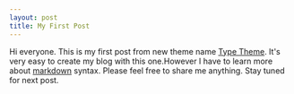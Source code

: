 ```yaml
---
layout: post
title: My First Post
---
```


Hi everyone. This is my first post from new theme name [Type Theme][1]. It's very easy to create my blog with this one.However I have to learn more about [markdown][2] syntax. Please feel free to share me anything. Stay tuned for next post.


[1]: https://rohanchandra.github.io/project/type/   "Type Theme"
[2]: https://daringfireball.net/projects/markdown/syntax "Markdown Syntax"